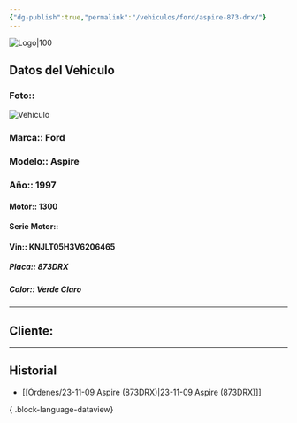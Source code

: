 ```yaml
---
{"dg-publish":true,"permalink":"/vehiculos/ford/aspire-873-drx/"}
---
```


![Logo|100](http://drive.google.com/uc?export=view&id=137fl3TIZ0-PU8b-Pt0bsjclwHub_u78G)

## Datos del Vehículo 
### Foto:: 
![Vehículo](http://drive.google.com/uc?export=view&id=15v8LAHf-0y5hIxKRX6KoamBJ8-8aMEsf)

### Marca:: Ford 
### Modelo:: Aspire
### Año:: 1997
#### Motor:: 1300
#### Serie Motor:: 
#### Vin:: KNJLT05H3V6206465
##### Placa:: 873DRX
##### Color:: Verde Claro
---

## Cliente:



---

## Historial

- [[Órdenes/23-11-09 Aspire (873DRX)\|23-11-09 Aspire (873DRX)]]

{ .block-language-dataview} 